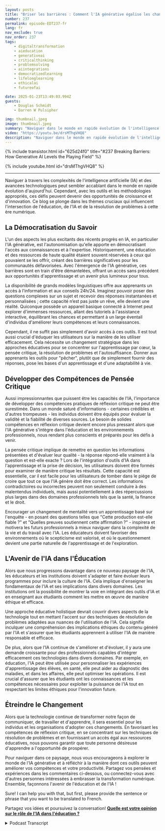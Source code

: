 ```yaml
---
layout: posts
title: "Briser les barrières : Comment l'IA générative égalise les chances"
number: 237
permalink: episode-EDT237-fr
lang: fr
nav_exclude: true
nav_order: 237
tags:
    - digitaltransformation
    - aieducation
    - generativeai
    - criticalthinking
    - problemsolving
    - aiintegrations
    - democratizedlearning
    - lifelonglearning
    - ethicalai
    - futureofai

date: 2025-01-23T13:49:03.994Z
guests:
    - Douglas Schmidt
    - Darren W Pulsipher

img: thumbnail.jpeg
image: thumbnail.jpeg
summary: "Naviguer dans le monde en rapide évolution de l'intelligence artificielle (IA) et de la technologie peut sembler intimidant, mais avec les bons outils et stratégies, ces défis se transforment en opportunités de croissance. Cet épisode explore comment l'IA générative démocratise le savoir, brisant les barrières éducatives et favorisant une nouvelle ère d'apprentissage tout au long de la vie. Darren et l'invité de retour, le Dr Doug Schmidt, se penchent sur l'importance de la pensée critique dans un monde dirigé par l'IA, en soulignant son urgence et le rôle évolutif de l'éducation pour équiper les individus d'une culture en IA. Ils discutent également de la manière dont l'acceptation du changement est la clé pour prospérer à l'ère numérique. Rejoignez-nous alors que nous explorons l'intersection de l'IA, de l'éducation et de l'innovation pour façonner l'avenir de l'apprentissage et de la résolution de problèmes."
video: "https://youtu.be/drsMThgVHQ8"
description: "Naviguer dans le monde en rapide évolution de l'intelligence artificielle (IA) et de la technologie peut sembler intimidant, mais avec les bons outils et stratégies, ces défis se transforment en opportunités de croissance. Cet épisode explore comment l'IA générative démocratise le savoir, brisant les barrières éducatives et favorisant une nouvelle ère d'apprentissage tout au long de la vie. Darren et l'invité de retour, le Dr Doug Schmidt, se penchent sur l'importance de la pensée critique dans un monde dirigé par l'IA, en soulignant son urgence et le rôle évolutif de l'éducation pour équiper les individus d'une culture en IA. Ils discutent également de la manière dont l'acceptation du changement est la clé pour prospérer à l'ère numérique. Rejoignez-nous alors que nous explorons l'intersection de l'IA, de l'éducation et de l'innovation pour façonner l'avenir de l'apprentissage et de la résolution de problèmes."
---
```


<div>
{% include transistor.html id="625d24f0" title="#237 Breaking Barriers: How Generative AI Levels the Playing Field" %}

{% include youtube.html id="drsMThgVHQ8" %}
</div>

---

Naviguer à travers les complexités de l'intelligence artificielle (IA) et des avancées technologiques peut sembler accablant dans le monde en rapide évolution d'aujourd'hui. Cependant, avec les outils et les méthodologies appropriés, ces défis peuvent devenir des opportunités de croissance et d'innovation. Ce blog se plonge dans les thèmes cruciaux qui influencent l'intersection de l'éducation, de l'IA et de la résolution de problèmes à cette ère numérique.

## La Démocratisation du Savoir

L'un des aspects les plus excitants des récents progrès en IA, en particulier l'IA générative, est l'autonomisation qu'elle apporte en démocratisant l'accès aux connaissances et à l'expertise. Historiquement, une éducation et des ressources de haute qualité étaient souvent réservées à ceux qui pouvaient se les offrir, créant des barrières significatives pour les communautés défavorisées. Avec l'émergence de l'IA générative, ces barrières sont en train d'être démantelées, offrant un accès sans précédent aux opportunités d'apprentissage et un avenir plus lumineux pour tous.

La disponibilité de grands modèles linguistiques offre aux apprenants un accès à l'information et aux conseils 24h/24. Imaginez pouvoir poser des questions complexes sur un sujet et recevoir des réponses instantanées et personnalisées ; cette capacité n’est pas juste un rêve, elle devient une réalité. Quiconque possède un appareil basique connecté à Internet peut explorer d'immenses ressources, allant des tutoriels à l'assistance interactive, équilibrant les chances et permettant à un large éventail d'individus d'améliorer leurs compétences et leurs connaissances.

Cependant, il ne suffit pas simplement d'avoir accès à ces outils. Il est tout aussi crucial d'éduquer les utilisateurs sur la manière de les utiliser efficacement. Cela nécessite un changement stratégique dans les approches éducatives pour se concentrer sur l'apprentissage par cœur, la pensée critique, la résolution de problèmes et l'autosuffisance. Donner aux apprenants les outils pour "pêcher", plutôt que de simplement fournir des réponses, pose les bases d'un apprentissage et d'une adaptabilité à vie.

## Développer des Compétences de Pensée Critique

Aussi impressionnantes que puissent être les capacités de l'IA, l'importance de développer des compétences pratiques de réflexion critique ne peut être surestimée. Dans un monde saturé d'informations - certaines crédibles et d'autres trompeuses - les individus doivent être équipés pour évaluer la validité et la fiabilité de diverses sources. Le besoin de solides compétences en réflexion critique devient encore plus pressant alors que l'IA générative s'intègre dans l'éducation et les environnements professionnels, nous rendant plus conscients et préparés pour les défis à venir.

La pensée critique implique de remettre en question les informations présentées et d'évaluer leur qualité - la réponse répond-elle vraiment à la question et est-elle exacte ? Lors de l'intégration d'outils d'IA dans l'apprentissage et la prise de décision, les utilisateurs doivent être formés pour examiner de manière critique les résultats. Cette capacité est essentielle, car il est facile pour les utilisateurs de tomber dans le piège de croire que tout ce que l'IA génère doit être correct. Les informations contradictoires ou incorrectes peuvent non seulement conduire à des malentendus individuels, mais aussi potentiellement à des répercussions plus larges dans des domaines professionnels tels que la santé, la finance et le droit.

Encourager un changement de mentalité vers un apprentissage basé sur l'enquête - en posant des questions telles que "Cette production est-elle fiable ?" et "Quelles preuves soutiennent cette affirmation ?" - inspirera et motivera les futurs professionnels à mieux naviguer dans la complexité de la vie et du travail avec l'IA. Les éducateurs doivent favoriser des environnements où le scepticisme est valorisé, et où le questionnement devient une partie naturelle de l'apprentissage et de l'exploration.

## L'Avenir de l'IA dans l'Éducation

Alors que nous progressons davantage dans ce nouveau paysage de l'IA, les éducateurs et les institutions doivent s'adapter et faire évoluer leurs programmes pour inclure la culture de l'IA. Cela implique d'enseigner les fondamentaux de l'IA et ses implications dans divers domaines. Les institutions ont la possibilité de montrer la voie en intégrant des outils d'IA et en enseignant aux étudiants comment les mettre en œuvre de manière éthique et efficace.

Une approche éducative holistique devrait couvrir divers aspects de la technologie tout en mettant l'accent sur des techniques de résolution de problèmes adaptées aux nuances de l'utilisation de l'IA. Cela signifie inculquer une compréhension des implications éthiques du contenu généré par l'IA et s'assurer que les étudiants apprennent à utiliser l'IA de manière responsable et efficace.

De plus, alors que l'IA continue de s'améliorer et d'évoluer, il y aura une demande croissante pour des professionnels capables d'intégrer efficacement ces technologies dans divers domaines. Par exemple, en éducation, l'IA peut être utilisée pour personnaliser les expériences d'apprentissage des élèves, en santé, elle peut aider au diagnostic des maladies, et dans les affaires, elle peut optimiser les opérations. Il est crucial d'assurer que les étudiants ont les connaissances et les compétences nécessaires pour exploiter la puissance de l'IA tout en respectant les limites éthiques pour l'innovation future.

## Étreindre le Changement

Alors que la technologie continue de transformer notre façon de communiquer, de travailler et d'apprendre, il sera essentiel pour les individus et les organisations d'adopter ces changements. En favorisant les compétences de réflexion critique, en se concentrant sur les techniques de résolution de problèmes et en fournissant un accès égal aux ressources éducatives, nous pouvons garantir que toute personne désireuse d'apprendre a l'opportunité de prospérer.

Pour naviguer dans ce paysage, nous vous encourageons à explorer le monde de l'IA générative et à réfléchir à la manière dont ces outils peuvent améliorer vos compétences et votre productivité. Partagez vos pensées et expériences dans les commentaires ci-dessous, ou connectez-vous avec d'autres personnes intéressées à embrasser la transformation numérique. Ensemble, façonnons l'avenir de l'éducation et de l'IA !

Sure! I can help you with that, but first, please provide the sentence or phrase that you want to be translated to French.

Partagez vos idées et poursuivez la conversation! **[Quelle est votre opinion sur le rôle de l'IA dans l'éducation ?](#)**



<details>
<summary> Podcast Transcript </summary>

<p></p>

</details>
